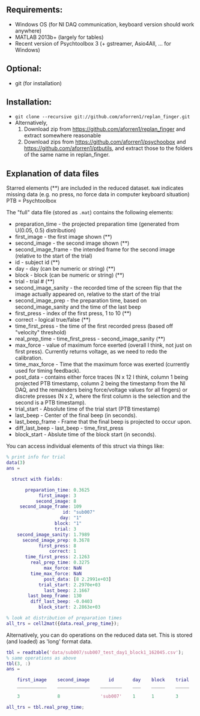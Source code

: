 
## Requirements:
 - Windows OS (for NI DAQ communication, keyboard version should work anywhere)
 - MATLAB 2013b+ (largely for tables)
 - Recent version of Psychtoolbox 3 (+ gstreamer, Asio4All, ... for Windows)

## Optional:
 - git (for installation)

## Installation:
 - `git clone --recursive git://github.com/aforren1/replan_finger.git`
 - Alternatively,
     1. Download zip from https://github.com/aforren1/replan_finger and extract somewhere reasonable
     2. Download zips from https://github.com/aforren1/psychoobox and https://github.com/aforren1/ptbutils,
        and extract those to the folders of the same name in replan_finger.

## Explanation of data files

Starred elements (**) are included in the reduced dataset.
`NaN` indicates missing data (e.g. no press, no force data in computer keyboard situation)
PTB = Psychtoolbox

The "full" data file (stored as `.mat`) contains the following elements:
 - preparation_time - the projected preparation time (generated from U(0.05, 0.5) distribution)
 - first_image - the first image shown (**)
 - second_image - the second image shown (**)
 - second_image_frame - the intended frame for the second image (relative to the start of the trial)
 - id - subject id (**)
 - day - day (can be numeric or string) (**)
 - block - block (can be numeric or string) (**)
 - trial - trial # (**)
 - second_image_sanity - the recorded time of the screen flip that the image actually appeared on,
                         relative to the start of the trial
 - second_image_prep - the preparation time, based on second_image_sanity and the time of the last beep
 - first_press - index of the first press, 1 to 10 (**)
 - correct - logical true/false (**)
 - time_first_press - the time of the first recorded press (based off "velocity" threshold)
 - real_prep_time - time_first_press - second_image_sanity (**)
 - max_force - value of maximum force exerted (overall I think, not just on first press). Currently returns
               voltage, as we need to redo the calibration.
 - time_max_force - Time that the maximum force was exerted (currently used for timing feedback).
 - post_data - contains either force traces (N x 12 I think, column 1 being projected PTB timestamp, column 2
               being the timestamp from the NI DAQ, and the remainders being force/voltage values for all fingers)
               or discrete presses (N x 2, where the first column is the selection and the second is a PTB timestamp).
 - trial_start - Absolute time of the trial start (PTB timestamp)
 - last_beep - Center of the final beep (in seconds).
 - last_beep_frame - Frame that the final beep is projected to occur upon.
 - diff_last_beep - last_beep - time_first_press 
 - block_start - Abslute time of the block start (in seconds).

You can access individual elements of this struct via things like:

```matlab
% print info for trial 
data(3)
ans = 

  struct with fields:

       preparation_time: 0.3625
            first_image: 3
           second_image: 8
     second_image_frame: 109
                     id: "sub007"
                    day: "1"
                  block: "1"
                  trial: 3
    second_image_sanity: 1.7989
      second_image_prep: 0.3678
            first_press: 8
                correct: 1
       time_first_press: 2.1263
         real_prep_time: 0.3275
              max_force: NaN
         time_max_force: NaN
              post_data: [8 2.2991e+03]
            trial_start: 2.2970e+03
              last_beep: 2.1667
        last_beep_frame: 130
         diff_last_beep: -0.0403
            block_start: 2.2863e+03

% look at distribution of preparation times
all_trs = cell2mat({data.real_prep_time});
```

Alternatively, you can do operations on the reduced data set. This is stored (and loaded) as 
'long' format data.

```matlab
tbl = readtable('data/sub007/sub007_test_day1_block1_162045.csv');
% same operations as above
tbl(3, :)
ans = 

    first_image    second_image       id       day    block    trial    first_press    correct    real_prep_time
    ___________    ____________    ________    ___    _____    _____    ___________    _______    ______________

    3              8               'sub007'    1      1        3        8              1          0.32747       

all_trs = tbl.real_prep_time;
```